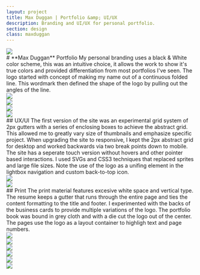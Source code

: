 ```yaml
---
layout: project
title: Max Duggan | Portfolio &amp; UI/UX
description: Branding and UI/UX for personal portfolio.
section: design
class: maxduggan
---
```


<div class="content two-thirds"><a class="max" rel="group" href="logo.gif" ><img src="logo.gif" alt=" "/></a></div>

<div class="content third" markdown="1">
# **Max Duggan** Portfolio
My personal branding uses a black & White color scheme, this was an intuitive choice, it allows the work to show it's true colors and provided differentiation from most portfolios I've seen. The logo started with concept of making my name out of a continuous folded line. This wordmark then defined the shape of the logo by pulling out the angles of the line.
</div>

<div class="content half"><a class="max" rel="group" href="logo-variation.jpg" ><img src="logo-variation.jpg" alt=" "/></a></div>

<div class="content half"><a class="max" rel="group" href="desktop.jpg" ><img src="desktop.jpg" alt=" "/></a></div>
<div class="content half"><a class="max" rel="group" href="devices.jpg" ><img src="devices.jpg" alt=" "/></a></div>
<div class="content half"><a class="max" rel="group" href="tablet-mobile.jpg" ><img src="tablet-mobile.jpg" alt=" "/></a></div>

<div class="content article" markdown="1">
## UX/UI
The first version of the site was an experimental grid system of 2px gutters with a series of enclosing boxes to achieve the abstract grid. This allowed me to greatly vary size of thumbnails and emphasize specific project. When upgrading the site to responsive, I kept the 2px abstract grid for desktop and worked backwards via two break points down to mobile. The site has a seperate touch version without hovers and other pointer based interactions. I used SVGs and CSS3 techniques that replaced sprites and large file sizes. Note the use of the logo as a unifing element in the lightbox navigation and custom back-to-top icon.
</div>

<div class="content half"><a class="max" rel="group" href="back-to-top.gif" ><img src="back-to-top.gif" alt=" "/></a></div>
<div class="content half"><a class="max" rel="group" href="about-comps.jpg" ><img src="about-comps.jpg" alt=" "/></a></div>


<div class="content article" markdown="1">
## Print
The print material features excesive white space and vertical type. The resume keeps a gutter that runs through the entire page and ties the content formatting to the title and footer. I experimented with the backs of the business cards to provide multiple variations of the logo. The portfolio book was bound in grey cloth and with a die cut the logo out of the center. The pages use the logo as a layout container to highligh text and page numbers.
</div>

<div class="content half"><a class="max" rel="group" href="stationary.jpg" ><img src="stationary.jpg" alt=" "/></a></div>
<div class="content half"><a class="max" rel="group" href="stationary-2.jpg" ><img src="stationary-2.jpg" alt=" "/></a></div>
<div class="content fourth"><a class="max" rel="group" href="book-1.jpg" ><img src="book-1.jpg" alt=" "/></a></div>
<div class="content fourth"><a class="max" rel="group" href="book-4.jpg" ><img src="book-4.jpg" alt=" "/></a></div>
<div class="content fourth"><a class="max" rel="group" href="book-2.jpg" ><img src="book-2.jpg" alt=" "/></a></div>
<div class="content fourth"><a class="max" rel="group" href="book-3.jpg" ><img src="book-3.jpg" alt=" "/></a></div>
